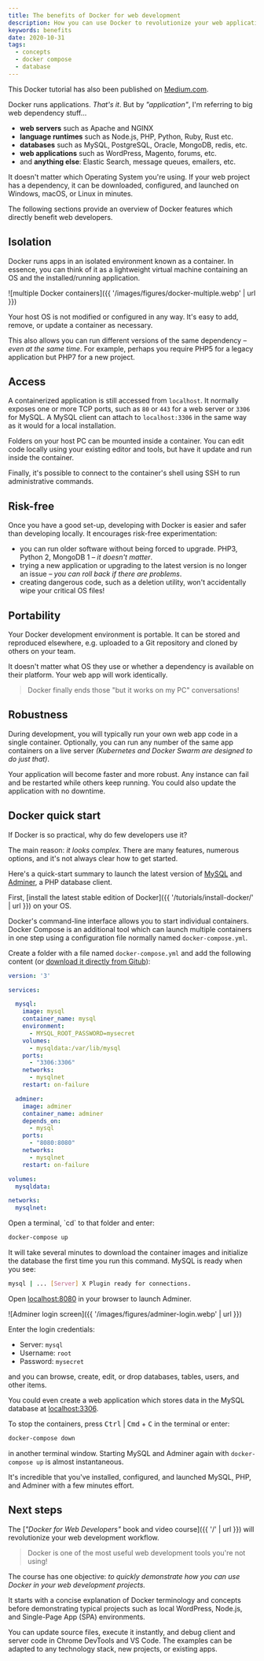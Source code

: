 ```yaml
---
title: The benefits of Docker for web development
description: How you can use Docker to revolutionize your web application development projects.
keywords: benefits
date: 2020-10-31
tags:
  - concepts
  - docker compose
  - database
---
```


<aside>

This Docker tutorial has also been published on [Medium.com](https://medium.com/@craigbuckler/an-introduction-to-docker-for-web-developers-ca10f5b73775).

</aside>

Docker runs applications. *That's it*. But by *"application"*, I'm referring to big web dependency stuff&hellip;

* **web servers** such as Apache and NGINX
* **language runtimes** such as Node.js, PHP, Python, Ruby, Rust etc.
* **databases** such as MySQL, PostgreSQL, Oracle, MongoDB, redis, etc.
* **web applications** such as WordPress, Magento, forums, etc.
* and **anything else**: Elastic Search, message queues, emailers, etc.

It doesn't matter which Operating System you're using. If your web project has a dependency, it can be downloaded, configured, and launched on Windows, macOS, or Linux in minutes.

The following sections provide an overview of Docker features which directly benefit web developers.


## Isolation

Docker runs apps in an isolated environment known as a container. In essence, you can think of it as a lightweight virtual machine containing an OS and the installed/running application.

![multiple Docker containers]({{ '/images/figures/docker-multiple.webp' | url }})

Your host OS is not modified or configured in any way. It's easy to add, remove, or update a container as necessary.

This also allows you can run different versions of the same dependency &ndash; *even at the same time*. For example, perhaps you require PHP5 for a legacy application but PHP7 for a new project.

## Access

A containerized application is still accessed from `localhost`. It normally exposes one or more TCP ports, such as `80` or `443` for a web server or `3306` for MySQL. A MySQL client can attach to `localhost:3306` in the same way as it would for a local installation.

Folders on your host PC can be mounted inside a container. You can edit code locally using your existing editor and tools, but have it update and run inside the container.

Finally, it's possible to connect to the container's shell using SSH to run administrative commands.


## Risk-free

Once you have a good set-up, developing with Docker is easier and safer than developing locally. It encourages risk-free experimentation:

* you can run older software without being forced to upgrade. PHP3, Python 2, MongoDB 1 &ndash; *it doesn't matter*.
* trying a new application or upgrading to the latest version is no longer an issue &ndash; *you can roll back if there are problems*.
* creating dangerous code, such as a deletion utility, won't accidentally wipe your critical OS files!


## Portability

Your Docker development environment is portable. It can be stored and reproduced elsewhere, e.g. uploaded to a Git repository and cloned by others on your team.

It doesn't matter what OS they use or whether a dependency is available on their platform. Your web app will work identically.

> Docker finally ends those "but it works on my PC" conversations!


## Robustness

During development, you will typically run your own web app code in a single container. Optionally, you can run any number of the same app containers on a live server *(Kubernetes and Docker Swarm are designed to do just that)*.

Your application will become faster and more robust. Any instance can fail and be restarted while others keep running. You could also update the application with no downtime.


## Docker quick start

If Docker is so practical, why do few developers use it?

The main reason: *it looks complex*. There are many features, numerous options, and it's not always clear how to get started.

Here's a quick-start summary to launch the latest version of [MySQL](https://www.mysql.com/) and [Adminer](https://www.adminer.org/), a PHP database client.

First, [install the latest stable edition of Docker]({{ '/tutorials/install-docker/' | url }}) on your OS.

Docker's command-line interface allows you to start individual containers. Docker Compose is an additional tool which can launch multiple containers in one step using a configuration file normally named `docker-compose.yml`.

Create a folder with a file named `docker-compose.yml` and add the following content (or [download it directly from Gitub](https://github.com/craigbuckler/docker-web/blob/master/mysql/docker-compose.yml)):

```yml
version: '3'

services:

  mysql:
    image: mysql
    container_name: mysql
    environment:
      - MYSQL_ROOT_PASSWORD=mysecret
    volumes:
      - mysqldata:/var/lib/mysql
    ports:
      - "3306:3306"
    networks:
      - mysqlnet
    restart: on-failure

  adminer:
    image: adminer
    container_name: adminer
    depends_on:
      - mysql
    ports:
      - "8080:8080"
    networks:
      - mysqlnet
    restart: on-failure

volumes:
  mysqldata:

networks:
  mysqlnet:
```

<p>Open a terminal, `cd` to that folder and enter:</p>

```bash
docker-compose up
```

It will take several minutes to download the container images and initialize the database the first time you run this command. MySQL is ready when you see:

```bash
mysql | ... [Server] X Plugin ready for connections.
```

Open <localhost:8080> in your browser to launch Adminer.

![Adminer login screen]({{ '/images/figures/adminer-login.webp' | url }})

Enter the login credentials:

* Server: `mysql`
* Username: `root`
* Password: `mysecret`

and you can browse, create, edit, or drop databases, tables, users, and other items.

You could even create a web application which stores data in the MySQL database at <localhost:3306>.

To stop the containers, press <kbd>Ctrl</kbd> | <kbd>Cmd</kbd> + <kbd>C</kbd> in the terminal or enter:

```bash
docker-compose down
```

in another terminal window. Starting MySQL and Adminer again with `docker-compose up` is almost instantaneous.

It's incredible that you've installed, configured, and launched MySQL, PHP, and Adminer with a few minutes effort.


## Next steps

The [*"Docker for Web Developers"* book and video course]({{ '/' | url }}) will revolutionize your web development workflow.

> Docker is one of the most useful web development tools you're not using!

The course has one objective:
*to quickly demonstrate how you can use Docker in your web development projects.*

It starts with a concise explanation of Docker terminology and concepts before demonstrating typical projects such as local WordPress, Node.js, and Single-Page App (SPA) environments.

You can update source files, execute it instantly, and debug client and server code in Chrome DevTools and VS Code. The examples can be adapted to any technology stack, new projects, or existing apps.
